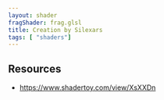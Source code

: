 ```yaml
---
layout: shader
fragShader: frag.glsl
title: Creation by Silexars
tags: [ "shaders"]    
---
```


## Resources
* <https://www.shadertoy.com/view/XsXXDn>